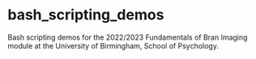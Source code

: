 # bash_scripting_demos

Bash scripting demos for the 2022/2023 Fundamentals of Bran Imaging module at the University of Birmingham, School of Psychology. 
